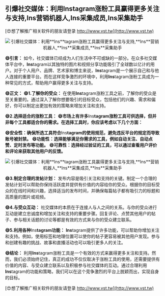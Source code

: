 ## **引爆社交媒体：利用**Ins**tagram涨粉工具赢得更多关注与支持,**Ins**营销机器人,**Ins**采集成员,**Ins**采集助手**

[😍想了解推广相关软件的朋友请登录 http://www.vst.tw](http://www.vst.tw)

 <center><img src="https://vst.tw/MP4/tuiguang/png/5.png" alt="引爆社交媒体：利用**Ins**tagram涨粉工具赢得更多关注与支持,**Ins**营销机器人,**Ins**采集成员,**Ins**采集助手"></center>

**😄引言：**
如今，社交媒体已经成为人们生活中不可或缺的一部分。在众多社交媒体平台中，**Ins**tagram以其独特的图片和视频分享功能吸引了全球数以亿计的用户。对于个人用户、品牌、艺术家和博主来说，**Ins**tagram是一个展示自己和与他人连接的重要平台。而在这样竞争激烈的环境中，利用**Ins**tagram涨粉工具成为一种常见的方式，帮助用户赢得更多关注与支持。

**😄正文：**
**😄1.了解你的受众：**
在使用**Ins**tagram涨粉工具之前，了解你的受众是至关重要的。通过深入了解你想要吸引的目标受众，包括他们的兴趣、需求和偏好，你可以制定出更加有效的策略来增加关注和支持。

**😄2.选择适合的涨粉工具：**
**😄市场上有许多**Ins**tagram涨粉工具可供选择，但并非每个工具都适合你的需求。在选择工具时，你应该考虑以下几个方面：**

**😄安全性：确保所选工具符合**Ins**tagram的使用规范，避免违反平台的规定而导致账号被封禁。**
**😄功能性：选择能够满足你需求的工具，例如自动关注、自动点赞、定时发布等功能。**
**😄可靠性：选择经过验证的工具，可以通过查看用户评价和评论来获取其他用户的反馈。**

 <center><img src="https://vst.tw/MP4/tuiguang/png/1.png" alt="引爆社交媒体：利用**Ins**tagram涨粉工具赢得更多关注与支持,**Ins**营销机器人,**Ins**采集成员,**Ins**采集助手"></center>

**😄3.制定合理的发帖计划：**
发布内容是吸引关注和支持的关键。制定一个合理的发帖计划可以帮助你保持活跃度并提供有价值的内容给你的受众。根据你的目标受众的在线时间和兴趣，选择适当的发布时间，并确保每篇帖子都有吸引力的标题和高质量的图片或视频。

**😄4.与受众互动：**
社交媒体的本质在于连接人与人之间的关系。与你的受众进行互动是建立忠诚度和增加关注和支持的重要步骤。回复评论、点赞其他用户的帖子、参与相关话题的讨论等都是有效的方式来与你的受众建立联系。

**😄5.利用各种**Ins**tagram功能：**
**Ins**tagram提供了许多功能，可以帮助你增加关注和支持。例如，使用标签和地理位置可以使你的帖子更容易被其他用户发现。参与和创建有趣的挑战、故事和直播活动也可以吸引更多人的关注。

**😄结论：**
利用**Ins**tagram涨粉工具是一个有效的方式来赢得更多关注和支持。然而，我们必须始终记住，真正的成功不仅仅取决于涨粉工具的使用，还需要提供有价值的内容、与受众建立联系以及积极参与社交媒体的互动。通过合理利用**Ins**tagram的功能和策略，我们可以在这个竞争激烈的平台上脱颖而出，实现自身的目标。

[😍想了解推广相关软件的朋友请登录 http://www.vst.tw](http://www.vst.tw)



